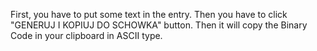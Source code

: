 First, you have to put some text in the entry.
Then you have to click "GENERUJ I KOPIUJ DO SCHOWKA" button.
Then it will copy the Binary Code in your clipboard in ASCII type.
